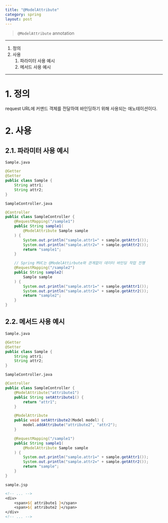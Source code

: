 ```yaml
---
title: "@ModelAttribute"
category: spring
layout: post
---
```


> `@ModelAttribute` annotation

***

1. 정의
2. 사용
    1. 파라미터 사용 예시
    2. 메서드 사용 예시

***

# 1. 정의
request URL에 커맨드 객체를 전달하여 바인딩하기 위해 사용되는 애노테이션이다.

# 2. 사용
## 2.1. 파라미터 사용 예시
`Sample.java`
```java
@Getter
@Setter
public class Sample {
    String attr1;
    String attr2;
}
```

`SampleController.java`
```java
@Controller
public class SampleController {
    @RequestMapping("/sample1")
    public String sample1(
        @ModelAttribute Sample sample
    ) {
        System.out.println("sample.attr1=" + sample.getAttr1());
        System.out.println("sample.attr2=" + sample.getAttr2());
        return "sample1";    
    }

    // Spring MVC는 @ModelAttirbute와 관계없이 데이터 바인딩 작업 진행
    @RequestMapping("/sample2")
    public String sample2(
        Sample sample
    ) {
        System.out.println("sample.attr1=" + sample.getAttr1());
        System.out.println("sample.attr2=" + sample.getAttr2());
        return "sample2";
    }
}
```
## 2.2. 메서드 사용 예시
`Sample.java`
```java
@Getter
@Setter
public class Sample {
    String attr1;
    String attr2;
}
```

`SampleController.java`
```java
@Controller
public class SampleController {
    @ModelAttribute("attribute1")
    public String setAttribute1() {
        return "attr1";
    }

    @ModelAttribute
    public void setAttribute2(Model model) {
        model.addAttribute("attribute2", "attr2");
    }

    @RequestMapping("/sample1")
    public String sample1(
        @ModelAttribute Sample sample
    ) {
        System.out.println("sample.attr1=" + sample.getAttr1());
        System.out.println("sample.attr2=" + sample.getAttr2());
        return "sample";    
    }
}
```

`sample.jsp`
```jsp
<!-- ... -->
<div>
    <span>${ attribute1 }</span>
    <span>${ attribute2 }</span>
</div>
<!-- ... -->
```